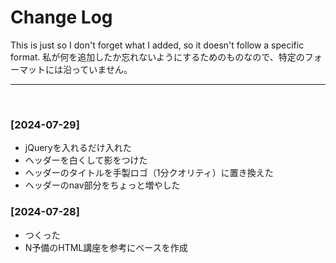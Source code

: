 # Change Log

This is just so I don't forget what I added, so it doesn't follow a specific format.
私が何を追加したか忘れないようにするためのものなので、特定のフォーマットには沿っていません。

***

</br>

### [2024-07-29]
- jQueryを入れるだけ入れた
- ヘッダーを白くして影をつけた
- ヘッダーのタイトルを手製ロゴ（1分クオリティ）に置き換えた
- ヘッダーのnav部分をちょっと増やした

### [2024-07-28]
- つくった
- N予備のHTML講座を参考にベースを作成
